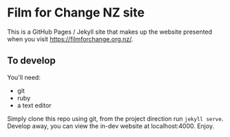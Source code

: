 # Film for Change NZ site

This is a GitHub Pages / Jekyll site that makes up the website presented when you visit https://filmforchange.org.nz/.

## To develop

You'll need: 

* git
* ruby
* a text editor

Simply clone this repo using git, from the project direction run `jekyll serve`. Develop away, you can view the in-dev
website at localhost:4000. Enjoy.
